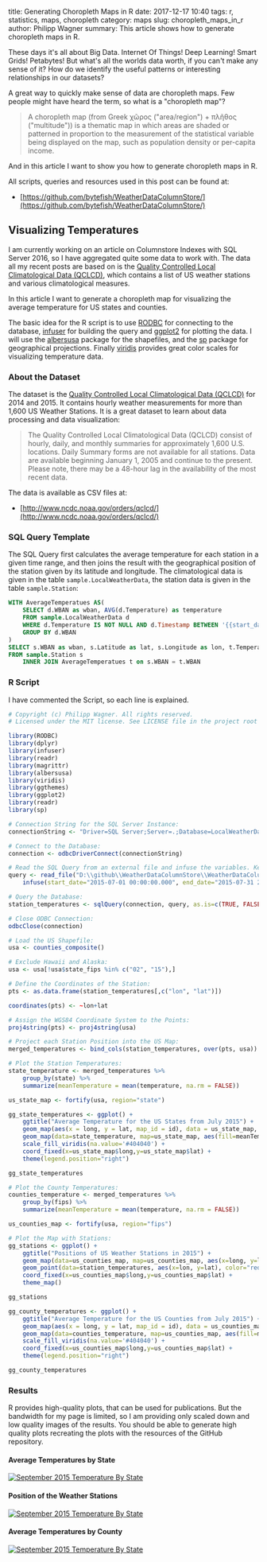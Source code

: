 ﻿title: Generating Choropleth Maps in R
date: 2017-12-17 10:40
tags: r, statistics, maps, choropleth
category: maps
slug: choropleth_maps_in_r
author: Philipp Wagner
summary: This article shows how to generate choropleth maps in R.

[Quality Controlled Local Climatological Data (QCLCD)]: https://www.ncdc.noaa.gov/data-access/land-based-station-data/land-based-datasets/quality-controlled-local-climatological-data-qclcd

These days it's all about Big Data. Internet Of Things! Deep Learning! Smart Grids! Petabytes! But what's all the 
worlds data worth, if you can't make any sense of it? How do we identify the useful patterns or interesting relationships 
in our datasets? 

A great way to quickly make sense of data are choropleth maps. Few people might have heard the term, so what is a "choropleth map"?

> A choropleth map (from Greek χῶρος ("area/region") + πλῆθος ("multitude")) is a thematic map in which areas 
> are shaded or patterned in proportion to the measurement of the statistical variable being displayed on the map, 
> such as population density or per-capita income.

And in this article I want to show you how to generate choropleth maps in R.

All scripts, queries and resources used in this post can be found at:

* [https://github.com/bytefish/WeatherDataColumnStore/](https://github.com/bytefish/WeatherDataColumnStore/)

## Visualizing Temperatures ##

I am currently working on an article on Columnstore Indexes with SQL Server 2016, so I have aggregated quite some data 
to work with. The data all my recent posts are based on is the [Quality Controlled Local Climatological Data (QCLCD)], 
which contains a list of US weather stations and various climatological measures.

In this article I want to generate a choropleth map for visualizing the average temperature for US states and counties. 

The basic idea for the R script is to use [RODBC] for connecting to the database, [infuser] for building the query and [ggplot2] for 
plotting the data. I will use the [albersusa] package for the shapefiles, and the [sp] package for geographical projections. Finally 
[viridis] provides great color scales for visualizing temperature data.

### About the Dataset ###

The dataset is the [Quality Controlled Local Climatological Data (QCLCD)] for 2014 and 2015. It contains hourly weather 
measurements for more than 1,600 US Weather Stations. It is a great dataset to learn about data processing and data 
visualization:

> The Quality Controlled Local Climatological Data (QCLCD) consist of hourly, daily, and monthly summaries for approximately 
> 1,600 U.S. locations. Daily Summary forms are not available for all stations. Data are available beginning January 1, 2005 
> and continue to the present. Please note, there may be a 48-hour lag in the availability of the most recent data.

The data is available as CSV files at:

* [http://www.ncdc.noaa.gov/orders/qclcd/](http://www.ncdc.noaa.gov/orders/qclcd/)


### SQL Query Template ###

The SQL Query first calculates the average temperature for each station in a given time range, and then 
joins the result with the geographical position of the station given by its latitude and longitude. The 
climatological data is given in the table ``sample.LocalWeatherData``, the station data is given in the 
table ``sample.Station``:

```sql
WITH AverageTemperatues AS(
	SELECT d.WBAN as wban, AVG(d.Temperature) as temperature
	FROM sample.LocalWeatherData d
	WHERE d.Temperature IS NOT NULL AND d.Timestamp BETWEEN '{{start_date}}' AND '{{end_date}}'
	GROUP BY d.WBAN
)
SELECT s.WBAN as wban, s.Latitude as lat, s.Longitude as lon, t.Temperature as temperature
FROM sample.Station s 
	INNER JOIN AverageTemperatues t on s.WBAN = t.WBAN
```

### R Script ###

I have commented the Script, so each line is explained.

```r
# Copyright (c) Philipp Wagner. All rights reserved.
# Licensed under the MIT license. See LICENSE file in the project root for full license information.

library(RODBC)
library(dplyr)
library(infuser)
library(readr)
library(magrittr)
library(albersusa)
library(viridis)
library(ggthemes)
library(ggplot2)
library(readr)
library(sp)

# Connection String for the SQL Server Instance:
connectionString <- "Driver=SQL Server;Server=.;Database=LocalWeatherDatabase;Trusted_Connection=Yes"

# Connect to the Database:
connection <- odbcDriverConnect(connectionString)

# Read the SQL Query from an external file and infuse the variables. Keeps the Script clean:
query <- read_file("D:\\github\\WeatherDataColumnStore\\WeatherDataColumnStore\\R\\maps\\query.sql") %>% 
	infuse(start_date="2015-07-01 00:00:00.000", end_date="2015-07-31 23:59:59.997", simple_character = TRUE) 

# Query the Database: 
station_temperatures <- sqlQuery(connection, query, as.is=c(TRUE, FALSE, FALSE, FALSE))

# Close ODBC Connection:
odbcClose(connection)

# Load the US Shapefile:
usa <- counties_composite()

# Exclude Hawaii and Alaska:
usa <- usa[!usa$state_fips %in% c("02", "15"),]

# Define the Coordinates of the Station:
pts <- as.data.frame(station_temperatures[,c("lon", "lat")])

coordinates(pts) <- ~lon+lat

# Assign the WGS84 Coordinate System to the Points:
proj4string(pts) <- proj4string(usa)

# Project each Station Position into the US Map:
merged_temperatures <- bind_cols(station_temperatures, over(pts, usa))

# Plot the Station Temperatures:
state_temperature <- merged_temperatures %>% 
    group_by(state) %>%		
    summarize(meanTemperature = mean(temperature, na.rm = FALSE))

us_state_map <- fortify(usa, region="state")

gg_state_temperatures <- ggplot() + 
	ggtitle("Average Temperature for the US States from July 2015") +
	geom_map(aes(x = long, y = lat, map_id = id), data = us_state_map, map = us_state_map, fill = "#ffffff", color = "#000000", size = 0.15) +
	geom_map(data=state_temperature, map=us_state_map, aes(fill=meanTemperature, map_id=state), size=0.15) +
	scale_fill_viridis(na.value='#404040') + 
	coord_fixed(x=us_state_map$long,y=us_state_map$lat) +
	theme(legend.position="right")

gg_state_temperatures

# Plot the County Temperatures:	
counties_temperature <- merged_temperatures %>% 
    group_by(fips) %>%		
    summarize(meanTemperature = mean(temperature, na.rm = FALSE))

us_counties_map <- fortify(usa, region="fips")

# Plot the Map with Stations:
gg_stations <- ggplot() + 
	ggtitle("Positions of US Weather Stations in 2015") +
	geom_map(data=us_counties_map, map=us_counties_map, aes(x=long, y=lat, map_id=id), color="#2b2b2b", size=0.1, fill=NA) +
	geom_point(data=station_temperatures, aes(x=lon, y=lat), color="red") +
	coord_fixed(x=us_counties_map$long,y=us_counties_map$lat) +
	theme_map()

gg_stations

gg_county_temperatures <- ggplot() + 
	ggtitle("Average Temperature for the US Counties from July 2015") +
	geom_map(aes(x = long, y = lat, map_id = id), data = us_counties_map, map = us_counties_map, fill = "#ffffff", color = "#000000", size = 0.15) +
	geom_map(data=counties_temperature, map=us_counties_map, aes(fill=meanTemperature, map_id=fips), size=0.15) +
	scale_fill_viridis(na.value='#404040') + 
	coord_fixed(x=us_counties_map$long,y=us_counties_map$lat) +
	theme(legend.position="right")

gg_county_temperatures
```

### Results ###

R provides high-quality plots, that can be used for publications. But the bandwidth for my page is limited, so I am providing only 
scaled down and low quality images of the results. You should be able to generate high quality plots recreating the plots with 
the resources of the GitHub repository.

#### Average Temperatures by State ####

<a href="/static/images/blog/choropleth_maps_in_r/gg_state_temperatures.jpg">
	<img src="/static/images/blog/choropleth_maps_in_r/gg_state_temperatures_thumb.jpg" alt="September 2015 Temperature By State" />
</a>

#### Position of the Weather Stations ###

<a href="/static/images/blog/choropleth_maps_in_r/gg_stations.jpg">
	<img src="/static/images/blog/choropleth_maps_in_r/gg_stations_thumb.jpg" alt="September 2015 Temperature By State" />
</a>

#### Average Temperatures by County ####

<a href="/static/images/blog/choropleth_maps_in_r/gg_county_temperature.jpg">
	<img src="/static/images/blog/choropleth_maps_in_r/gg_county_temperature_thumb.jpg" alt="September 2015 Temperature By State" />
</a>

[RODBC]: https://cran.r-project.org/web/packages/RODBC/index.html
[ggplot2]: http://ggplot2.org/
[albersusa]: https://github.com/hrbrmstr/albersusa
[sp]: https://cran.r-project.org/web/packages/sp/index.html
[infuser]: https://github.com/Bart6114/infuser
[viridis]: https://cran.r-project.org/web/packages/viridis/
